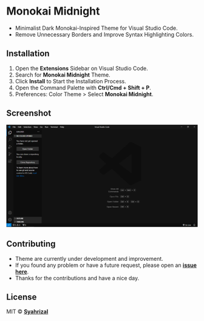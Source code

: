 # Monokai Midnight

-  Minimalist Dark Monokai-Inspired Theme for Visual Studio Code.
-  Remove Unnecessary Borders and Improve Syntax Highlighting Colors.

## Installation

1. Open the **Extensions** Sidebar on Visual Studio Code.
2. Search for **Monokai Midnight** Theme.
3. Click **Install** to Start the Installation Process.
4. Open the Command Palette with **Ctrl/Cmd + Shift + P**.
5. Preferences: Color Theme > Select **Monokai Midnight**.

## Screenshot

![Monokai Midnight Theme](assets/midnight-demo.png)

## Contributing

-  Theme are currently under development and improvement.
-  If you found any problem or have a future request, please open an
   [**issue here**](https://github.com/syrizaldev/monokai-midnight/issues).
-  Thanks for the contributions and have a nice day.

## License

MIT © [**Syahrizal**](https://twitter.com/syrizaldev)
